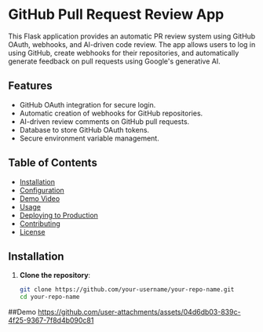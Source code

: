 # GitHub Pull Request Review App

This Flask application provides an automatic PR review system using GitHub OAuth, webhooks, and AI-driven code review. The app allows users to log in using GitHub, create webhooks for their repositories, and automatically generate feedback on pull requests using Google's generative AI.

## Features

- GitHub OAuth integration for secure login.
- Automatic creation of webhooks for GitHub repositories.
- AI-driven review comments on GitHub pull requests.
- Database to store GitHub OAuth tokens.
- Secure environment variable management.

## Table of Contents

- [Installation](#installation)
- [Configuration](#configuration)
- [Demo Video](#Demo)
- [Usage](#usage)
- [Deploying to Production](#deploying-to-production)
- [Contributing](#contributing)
- [License](#license)

## Installation

1. **Clone the repository**:
   ```bash
   git clone https://github.com/your-username/your-repo-name.git
   cd your-repo-name

##Demo
https://github.com/user-attachments/assets/04d6db03-839c-4f25-9367-7f8d4b090c81

